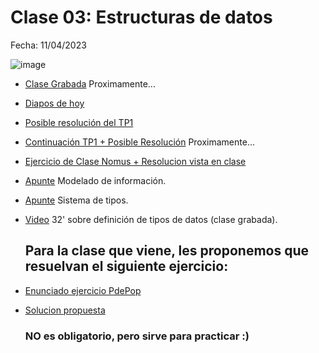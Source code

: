 # Clase 03: Estructuras de datos

Fecha: 11/04/2023

![image](https://github.com/pdepjm/bitacoras/assets/87919995/666ac8a5-8dea-4e22-b31e-2c41796c8ff2)

* [Clase Grabada]() Proximamente...
* [Diapos de hoy](https://docs.google.com/presentation/d/1JtZzfINXaNt6SbWgqq7u2SeGDPLnTsokNKOxw_Jurcc/edit?usp=sharing)
* [Posible resolución del TP1](https://github.com/pdepjm/2024-f-tp1sueldo-asanzo/blob/main/src/Library.hs)
* [Continuación TP1 + Posible Resolución]() Proximamente...
* [Ejercicio de Clase Nomus + Resolucion vista en clase](https://github.com/pdepjm/2024-f-practica-nomus)
* [Apunte](https://docs.google.com/document/d/11C2UAbP70dP7sTID-ZxJm_a-5ypKxQUEuZr6GVk5yFI/edit) Modelado de información.
* [Apunte](https://docs.google.com/document/d/1q2o2zCBU2LOfJs3nWG7-r6SaFHCIU5c0M4CJNmqOIO0/edit) Sistema de tipos.
* [Video](https://www.youtube.com/watch?v=-nxoHX45o48&ab_channel=LucasSpigariol) 32' sobre definición de tipos de datos (clase grabada).

  ## Para la clase que viene, les proponemos que resuelvan el siguiente ejercicio:

* [Enunciado ejercicio PdePop](https://docs.google.com/document/d/1YSQqvULGcSTmLB9vcSMPWOABbtqqg8MS3zHinHD2f28/edit?usp=sharing)
* [Solucion propuesta](https://github.com/pdepjm/2024-f-practica-pdepop](https://github.com/pdepjm/2024-f-practica-pdepop/blob/main/src/Library.hs))

  ### NO es obligatorio, pero sirve para practicar :)
  
